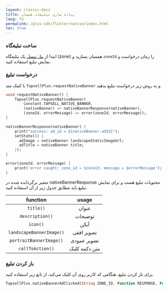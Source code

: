 ```yaml
---
layout: classic-docs
title: پیاده سازی تبلیغات همسان
lang: fa
permalink: /plus-sdk/flutter/native/index.html
toc: true
---
```

### ساخت تبلیغگاه
ابتدا از [پنل تپسل](https://dashboard.tapsell.ir/) یک تبلیغگاه (zone) همسان بسازید و `zoneId` را زمان درخواست و نمایش تبلیغ استفاده کنید.

### درخواست تبلیغ
با کمک متد `TapsellPlus.requestNativeBanner` و به روش زیر درخواست تبلیغ بدهید.

```dart
void requestNativeBanner() {
    TapsellPlus.requestNativeBanner(
        Constant.TAPSELL_NATIVE_BANNER,
        (nativeBanner) => nativeBannerResponse(nativeBanner),
        (zoneId, errorMessage) => error(zoneId, errorMessage));
}

nativeBannerResponse(nativeBanner) {
    print("success: ad_id = ${nativeBanner.adId}");
    setState(() {
      adImage = nativeBanner.landscapeStaticImageUrl;
      adTitle = nativeBanner.title;
    });
}

error(zoneId, errorMessage) {
    print('error caught: zone_id = $zoneId, message = $errorMessage');
}
 ```

متغیر برگردانده شده در nativeBannerResponse محتویات تبلیغ هست و برای نمایش تبلیغ باید مطابق جدول زیر از آن استفاده کنید.

|           function          |     usage     |
|:---------------------------:|:-------------:|
|         `title()`        |     عنوان     |
|      `description()`     |    توضیحات    |
|         `icon()`         |      آیکن     |
| `landscapeBannerImage()` |   تصویر افقی  |
|  `portraitBannerImage()` |  تصویر عمودی  |
|     `callToAction()`    | متن دکمه کلیک |

### باز کردن تبلیغ
برای باز کردن تبلیغ، هنگامی که کاربر روی آن کلیک می‌کند، از تابع زیر استفاده کنید.

```dart
TapsellPlus.nativeBannerAdClicked(String ZONE_ID, Function RESPONSE, Function ERROR));
```